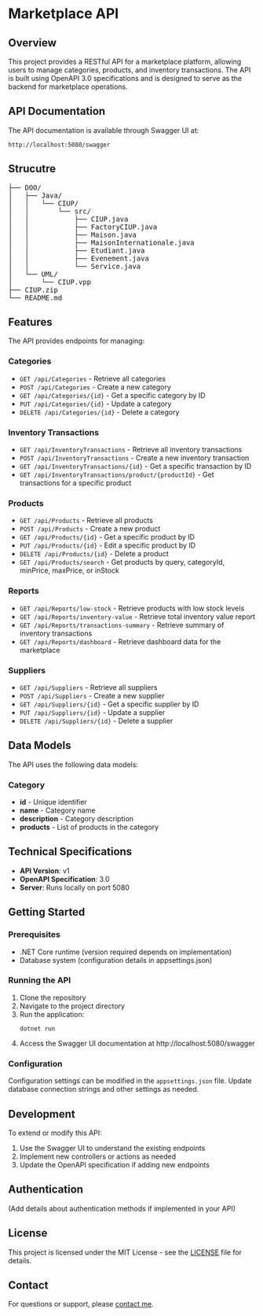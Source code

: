 # Marketplace API

## Overview
This project provides a RESTful API for a marketplace platform, allowing users to manage categories, products, and inventory transactions. The API is built using OpenAPI 3.0 specifications and is designed to serve as the backend for marketplace operations.

## API Documentation
The API documentation is available through Swagger UI at:
```
http://localhost:5080/swagger
```

## Strucutre

<pre>
├── DOO/
│   ├── Java/
│   │   └── CIUP/ 
│   │       └── src/
│   │           ├── CIUP.java
│   │           ├── FactoryCIUP.java
│   │           ├── Maison.java
│   │           ├── MaisonInternationale.java
│   │           ├── Etudiant.java
│   │           ├── Evenement.java
│   │           └── Service.java
│   └── UML/
│       └── CIUP.vpp
├── CIUP.zip 
└── README.md
</pre>

## Features
The API provides endpoints for managing:

### Categories
- `GET /api/Categories` - Retrieve all categories
- `POST /api/Categories` - Create a new category
- `GET /api/Categories/{id}` - Get a specific category by ID
- `PUT /api/Categories/{id}` - Update a category
- `DELETE /api/Categories/{id}` - Delete a category

### Inventory Transactions
- `GET /api/InventoryTransactions` - Retrieve all inventory transactions
- `POST /api/InventoryTransactions` - Create a new inventory transaction
- `GET /api/InventoryTransactions/{id}` - Get a specific transaction by ID
- `GET /api/InventoryTransactions/product/{productId}` - Get transactions for a specific product

### Products
- `GET /api/Products` - Retrieve all products
- `POST /api/Products` - Create a new product
- `GET /api/Products/{id}` - Get a specific product by ID
- `PUT /api/Products/{id}` - Edit a specific product by ID
- `DELETE /api/Products/{id}` - Delete a product
- `GET /api/Products/search` - Get products by query, categoryId, minPrice, maxPrice, or inStock

### Reports

- `GET /api/Reports/low-stock` - Retrieve products with low stock levels
- `GET /api/Reports/inventory-value` - Retrieve total inventory value report
- `GET /api/Reports/transactions-summary` - Retrieve summary of inventory transactions
- `GET /api/Reports/dashboard` - Retrieve dashboard data for the marketplace

### Suppliers

- `GET /api/Suppliers` - Retrieve all suppliers
- `POST /api/Suppliers` - Create a new supplier
- `GET /api/Suppliers/{id}` - Get a specific supplier by ID
- `PUT /api/Suppliers/{id}` - Update a supplier
- `DELETE /api/Suppliers/{id}` - Delete a supplier


## Data Models
The API uses the following data models:

### Category

- **id** - Unique identifier
- **name** - Category name
- **description** - Category description
- **products** - List of products in the category

## Technical Specifications
- **API Version**: v1
- **OpenAPI Specification**: 3.0
- **Server**: Runs locally on port 5080

## Getting Started

### Prerequisites
- .NET Core runtime (version required depends on implementation)
- Database system (configuration details in appsettings.json)

### Running the API
1. Clone the repository
2. Navigate to the project directory
3. Run the application:
   ```
   dotnet run
   ```
4. Access the Swagger UI documentation at http://localhost:5080/swagger

### Configuration
Configuration settings can be modified in the `appsettings.json` file. Update database connection strings and other settings as needed.

## Development
To extend or modify this API:
1. Use the Swagger UI to understand the existing endpoints
2. Implement new controllers or actions as needed
3. Update the OpenAPI specification if adding new endpoints

## Authentication
(Add details about authentication methods if implemented in your API)

## License
This project is licensed under the MIT License - see the [LICENSE](LICENSE) file for details.

## Contact
For questions or support, please [contact me](judicaelto@protonmail.com).
